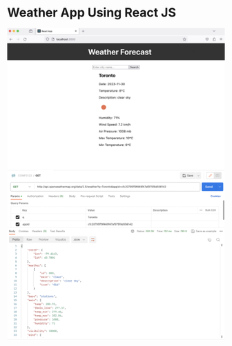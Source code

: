 # Weather App Using React JS

![LabTest 2 Output](images/labtest2_output.png)
![LabTest 2 PostMan](images/labtest2_postman.png)

